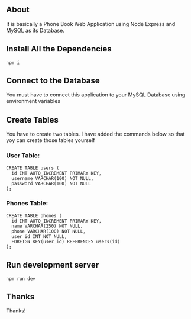 ## About
It is basically a Phone Book Web Application using Node Express and MySQL as its Database.

## Install All the Dependencies
```
npm i
```

## Connect to the Database
You must have to connect this application to your MySQL Database using environment variables

## Create Tables
You have to create two tables. I have added the commands below so that yoy can create those tables yourself
### User Table:
```
CREATE TABLE users (
  id INT AUTO_INCREMENT PRIMARY KEY,
  username VARCHAR(100) NOT NULL,
  password VARCHAR(100) NOT NULL
);
```
### Phones Table:
```
CREATE TABLE phones (
  id INT AUTO_INCREMENT PRIMARY KEY,
  name VARCHAR(250) NOT NULL,
  phone VARCHAR(100) NOT NULL,
  user_id INT NOT NULL,
  FOREIGN KEY(user_id) REFERENCES users(id)
);
```

## Run development server
```
npm run dev
```

## Thanks
Thanks!
```
